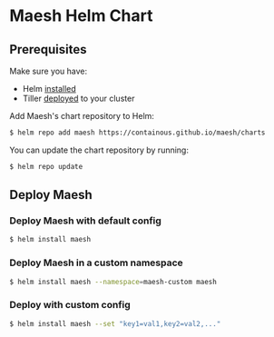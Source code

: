 # Maesh Helm Chart

## Prerequisites

Make sure you have:
- Helm [installed](https://helm.sh/docs/using_helm/#installing-helm) 
- Tiller [deployed](https://helm.sh/docs/using_helm/#installing-tiller) to your cluster 

Add Maesh's chart repository to Helm:

```bash
$ helm repo add maesh https://containous.github.io/maesh/charts
```

You can update the chart repository by running:

```bash
$ helm repo update
```

## Deploy Maesh

### Deploy Maesh with default config

```bash
$ helm install maesh
```

### Deploy Maesh in a custom namespace

```bash
$ helm install maesh --namespace=maesh-custom maesh
```

### Deploy with custom config

```bash
$ helm install maesh --set "key1=val1,key2=val2,..."
```
